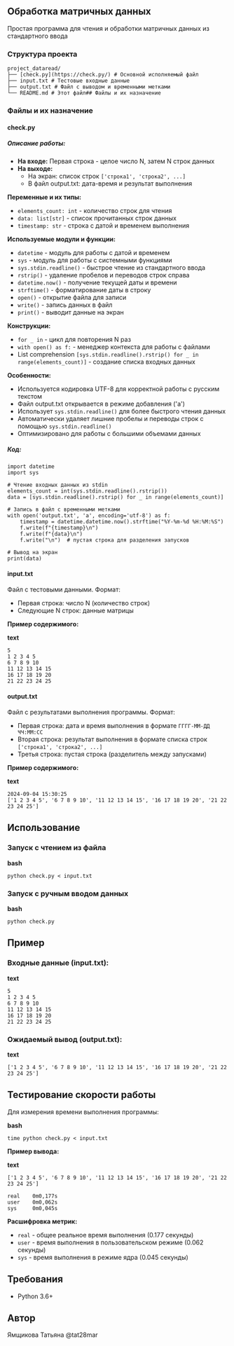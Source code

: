 ## Обработка матричных данных

Простая программа для чтения и обработки матричных данных из
стандартного ввода

### Структура проекта
```
project_dataread/
├── [check.py](https://check.py/) # Основной исполняемый файл
├── input.txt # Тестовые входные данные
├── output.txt # Файл с выводом и временными метками
└── README.md # Этот файл## Файлы и их назначение
```
### Файлы и их назначение

#### check.py

##### Описание работы:

- **На входе:** Первая строка - целое число N, затем N строк данных
- **На выходе:**
  - На экран: список строк `['строка1', 'строка2', ...]`
  - В файл output.txt: дата-время и результат выполнения

**Переменные и их типы:**

- `elements_count: int` - количество строк для чтения
- `data: list[str]` - список прочитанных строк данных
- `timestamp: str` - строка с датой и временем выполнения

**Используемые модули и функции:**

- `datetime` - модуль для работы с датой и временем
- `sys` - модуль для работы с системными функциями
- `sys.stdin.readline()` - быстрое чтение из стандартного ввода
- `rstrip()` - удаление пробелов и переводов строк справа
- `datetime.now()` - получение текущей даты и времени
- `strftime()` - форматирование даты в строку
- `open()` - открытие файла для записи
- `write()` - запись данных в файл
- `print()` - выводит данные на экран

**Конструкции:**

- `for _ in` - цикл для повторения N раз
- `with open() as f:` - менеджер контекста для работы с файлами
- List comprehension `[sys.stdin.readline().rstrip() for _ in range(elements_count)]` - создание списка входных данных

**Особенности:**

- Используется кодировка UTF-8 для корректной работы с русским текстом
- Файл output.txt открывается в режиме добавления ('a')
- Использует `sys.stdin.readline()` для более быстрого чтения данных
- Автоматически удаляет лишние пробелы и переводы строк с помощью `sys.stdin.readline()`
- Оптимизировано для работы с большими объемами данных

##### Код:

```
import datetime
import sys

# Чтение входных данных из stdin
elements_count = int(sys.stdin.readline().rstrip())
data = [sys.stdin.readline().rstrip() for _ in range(elements_count)]

# Запись в файл с временными метками
with open('output.txt', 'a', encoding='utf-8') as f:
    timestamp = datetime.datetime.now().strftime("%Y-%m-%d %H:%M:%S")
    f.write(f"{timestamp}\n")
    f.write(f"{data}\n")
    f.write("\n")  # пустая строка для разделения запусков

# Вывод на экран
print(data)
```

#### input.txt

Файл с тестовыми данными. Формат:

* Первая строка: число N (количество строк)
* Следующие N строк: данные матрицы

**Пример содержимого:**

**text**

```
5
1 2 3 4 5
6 7 8 9 10
11 12 13 14 15
16 17 18 19 20
21 22 23 24 25
```

#### output.txt

Файл с результатами выполнения программы. Формат:

* Первая строка: дата и время выполнения в формате `ГГГГ-ММ-ДД ЧЧ:ММ:СС`
* Вторая строка: результат выполнения в формате списка строк `['строка1', 'строка2', ...]`
* Третья строка: пустая строка (разделитель между запусками)

**Пример содержимого:**

**text**

```
2024-09-04 15:30:25
['1 2 3 4 5', '6 7 8 9 10', '11 12 13 14 15', '16 17 18 19 20', '21 22 23 24 25']
```

## Использование

### Запуск с чтением из файла

**bash**

```
python check.py < input.txt
```

### Запуск с ручным вводом данных

**bash**

```
python check.py
```

## Пример

### Входные данные (input.txt):

**text**

```
5
1 2 3 4 5
6 7 8 9 10
11 12 13 14 15
16 17 18 19 20
21 22 23 24 25
```

### Ожидаемый вывод (output.txt):

**text**

```
['1 2 3 4 5', '6 7 8 9 10', '11 12 13 14 15', '16 17 18 19 20', '21 22 23 24 25']
```

## Тестирование скорости работы

Для измерения времени выполнения программы:

**bash**

```
time python check.py < input.txt
```

**Пример вывода:**

**text**

```
['1 2 3 4 5', '6 7 8 9 10', '11 12 13 14 15', '16 17 18 19 20', '21 22 23 24 25']

real    0m0,177s
user    0m0,062s
sys     0m0,045s
```

**Расшифровка метрик:**

* `real` - общее реальное время выполнения (0.177 секунды)
* `user` - время выполнения в пользовательском режиме (0.062 секунды)
* `sys` - время выполнения в режиме ядра (0.045 секунды)

## Требования

* Python 3.6+

## Автор

Ямщикова Татьяна @tat28mar

